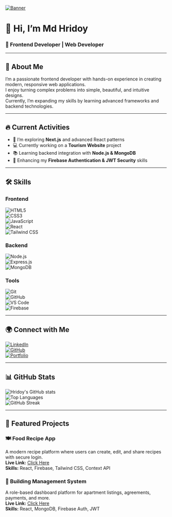 <!-- Banner Image -->
[![Banner](https://your-banner-image-link.com)](https://ibb.co.com/ZpJjrc2z)

# 👋 Hi, I’m **Md Hridoy**  
### 🚀 Frontend Developer | Web Developer  

---

## 📜 **About Me**
I’m a passionate frontend developer with hands-on experience in creating modern, responsive web applications.  
I enjoy turning complex problems into simple, beautiful, and intuitive designs.  
Currently, I’m expanding my skills by learning advanced frameworks and backend technologies.  

---

## 🔥 **Current Activities**
- 🌱 I’m exploring **Next.js** and advanced React patterns  
- 💻 Currently working on a **Tourism Website** project  
- 📚 Learning backend integration with **Node.js & MongoDB**  
- 🚀 Enhancing my **Firebase Authentication & JWT Security** skills  

---

## 🛠 **Skills**
### **Frontend**
![HTML5](https://img.icons8.com/color/48/html-5--v1.png)  
![CSS3](https://img.icons8.com/color/48/css3.png)  
![JavaScript](https://img.icons8.com/color/48/javascript--v1.png)  
![React](https://img.icons8.com/color/48/react-native.png)  
![Tailwind CSS](https://img.icons8.com/color/48/tailwindcss.png)  

### **Backend**
![Node.js](https://img.icons8.com/color/48/nodejs.png)  
![Express.js](https://img.icons8.com/ios/50/express-js.png)  
![MongoDB](https://img.icons8.com/color/48/mongodb.png)  

### **Tools**
![Git](https://img.icons8.com/color/48/git.png)  
![GitHub](https://img.icons8.com/ios-glyphs/48/github.png)  
![VS Code](https://img.icons8.com/color/48/visual-studio-code-2019.png)  
![Firebase](https://img.icons8.com/color/48/firebase.png)  

---

## 🌍 **Connect with Me**
[![LinkedIn](https://img.icons8.com/color/48/linkedin.png)](https://linkedin.com/in/your-link)  
[![GitHub](https://img.icons8.com/ios-glyphs/48/github.png)](https://github.com/your-username)  
[![Portfolio](https://img.icons8.com/color/48/domain.png)](https://your-portfolio-link.com)  

---

## 📊 **GitHub Stats**
![Hridoy's GitHub stats](https://github-readme-stats.vercel.app/api?username=your-username&show_icons=true&theme=tokyonight)  
![Top Languages](https://github-readme-stats.vercel.app/api/top-langs/?username=your-username&layout=compact&theme=tokyonight)  
![GitHub Streak](https://streak-stats.demolab.com?user=your-username&theme=tokyonight)  

---

## 🚀 **Featured Projects**

### 🍽 **Food Recipe App**
A modern recipe platform where users can create, edit, and share recipes with secure login.  
**Live Link:** [Click Here](https://your-live-link.com)  
**Skills:** React, Firebase, Tailwind CSS, Context API  

### 🏢 **Building Management System**
A role-based dashboard platform for apartment listings, agreements, payments, and more.  
**Live Link:** [Click Here](https://your-live-link.com)  
**Skills:** React, MongoDB, Firebase Auth, JWT  
